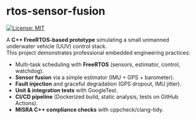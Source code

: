# rtos-sensor-fusion

[![License: MIT](https://img.shields.io/badge/License-MIT-yellow.svg)](LICENSE)

A **C++ FreeRTOS-based prototype** simulating a small unmanned underwater vehicle (UUV) control stack.  
This project demonstrates professional embedded engineering practices:
- Multi-task scheduling with **FreeRTOS** (sensors, estimator, control, watchdog).
- **Sensor fusion** via a simple estimator (IMU + GPS + barometer).
- **Fault injection** and graceful degradation (GPS dropout, IMU jitter).
- **Unit & integration tests** with GoogleTest.
- **CI/CD pipeline** (Dockerized build, static analysis, tests on GitHub Actions).
- **MISRA C++ compliance checks** with cppcheck/clang-tidy.
